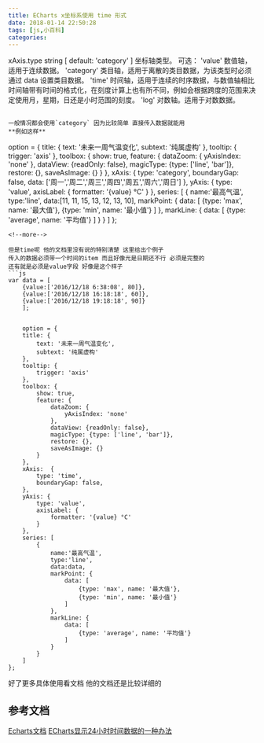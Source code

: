 ```yaml
---
title: ECharts x坐标系使用 time 形式
date: 2018-01-14 22:50:28
tags: [js,小百科]
categories:
---
```


xAxis.type string
[ default: 'category' ]
坐标轴类型。
可选：
'value' 数值轴，适用于连续数据。
'category' 类目轴，适用于离散的类目数据，为该类型时必须通过 data 设置类目数据。
'time' 时间轴，适用于连续的时序数据，与数值轴相比时间轴带有时间的格式化，在刻度计算上也有所不同，例如会根据跨度的范围来决定使用月，星期，日还是小时范围的刻度。
'log' 对数轴。适用于对数数据。
```

一般情况都会使用`category` 因为比较简单 直接传入数据就能用
**例如这样**
```
option = {
    title: {
        text: '未来一周气温变化',
        subtext: '纯属虚构'
    },
    tooltip: {
        trigger: 'axis'
    },
    toolbox: {
        show: true,
        feature: {
            dataZoom: {
                yAxisIndex: 'none'
            },
            dataView: {readOnly: false},
            magicType: {type: ['line', 'bar']},
            restore: {},
            saveAsImage: {}
        }
    },
    xAxis:  {
        type: 'category',
        boundaryGap: false,
        data: ['周一','周二','周三','周四','周五','周六','周日']
    },
    yAxis: {
        type: 'value',
        axisLabel: {
            formatter: '{value} °C'
        }
    },
    series: [
        {
            name:'最高气温',
            type:'line',
            data:[11, 11, 15, 13, 12, 13, 10],
            markPoint: {
                data: [
                    {type: 'max', name: '最大值'},
                    {type: 'min', name: '最小值'}
                ]
            },
            markLine: {
                data: [
                    {type: 'average', name: '平均值'}
                ]
            }
        }
    ]
};

```
<!--more-->

但是time呢 他的文档里没有说的特别清楚 这里给出个例子
传入的数据必须带一个时间的item 而且好像光是日期还不行 必须是完整的
还有就是必须是value字段 好像是这个样子
```js
var data = [
    {value:['2016/12/18 6:38:08', 80]},
    {value:['2016/12/18 16:18:18', 60]},
    {value:['2016/12/18 19:18:18', 90]}
    ];


    option = {
    title: {
        text: '未来一周气温变化',
        subtext: '纯属虚构'
    },
    tooltip: {
        trigger: 'axis'
    },
    toolbox: {
        show: true,
        feature: {
            dataZoom: {
                yAxisIndex: 'none'
            },
            dataView: {readOnly: false},
            magicType: {type: ['line', 'bar']},
            restore: {},
            saveAsImage: {}
        }
    },
    xAxis:  {
        type: 'time',
        boundaryGap: false,
    },
    yAxis: {
        type: 'value',
        axisLabel: {
            formatter: '{value} °C'
        }
    },
    series: [
        {
            name:'最高气温',
            type:'line',
            data:data,
            markPoint: {
                data: [
                    {type: 'max', name: '最大值'},
                    {type: 'min', name: '最小值'}
                ]
            },
            markLine: {
                data: [
                    {type: 'average', name: '平均值'}
                ]
            }
        }
    ]
};
```

好了更多具体使用看文档 他的文档还是比较详细的

## 参考文档
[Echarts文档](http://echarts.baidu.com/option.html#xAxis.type)
[ECharts显示24小时时间数据的一种办法](https://www.2cto.com/kf/201612/577871.html)



